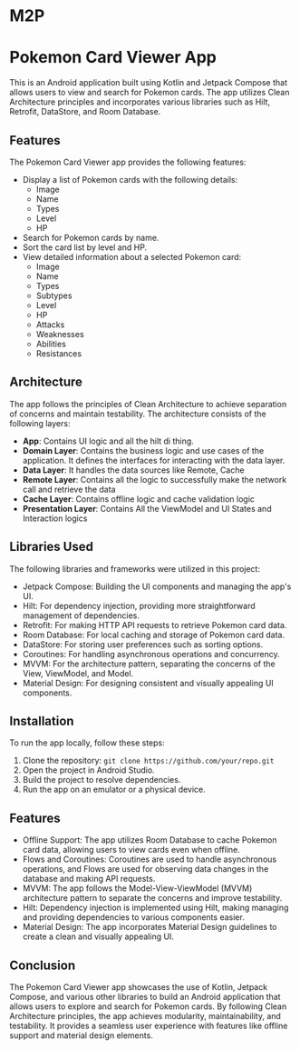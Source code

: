# M2P

# Pokemon Card Viewer App

This is an Android application built using Kotlin and Jetpack Compose that allows users to view and search for Pokemon cards. The app utilizes Clean Architecture principles and incorporates various libraries such as Hilt, Retrofit, DataStore, and Room Database.

## Features

The Pokemon Card Viewer app provides the following features:

- Display a list of Pokemon cards with the following details:
  - Image
  - Name
  - Types
  - Level
  - HP
- Search for Pokemon cards by name.
- Sort the card list by level and HP.
- View detailed information about a selected Pokemon card:
  - Image
  - Name
  - Types
  - Subtypes
  - Level
  - HP
  - Attacks
  - Weaknesses
  - Abilities
  - Resistances

## Architecture

The app follows the principles of Clean Architecture to achieve separation of concerns and maintain testability. The architecture consists of the following layers:

- **App**: Contains UI logic and all the hilt di thing.
- **Domain Layer**: Contains the business logic and use cases of the application. It defines the interfaces for interacting with the data layer.
- **Data Layer**:  It handles the data sources like Remote, Cache
- **Remote Layer**: Contains all the logic to successfully make the network call and retrieve the data
- **Cache Layer**: Contains offline logic and cache validation logic
- **Presentation Layer**: Contains All the ViewModel and UI States and Interaction logics

## Libraries Used

The following libraries and frameworks were utilized in this project:

- Jetpack Compose: Building the UI components and managing the app's UI.
- Hilt: For dependency injection, providing more straightforward management of dependencies.
- Retrofit: For making HTTP API requests to retrieve Pokemon card data.
- Room Database: For local caching and storage of Pokemon card data.
- DataStore: For storing user preferences such as sorting options.
- Coroutines: For handling asynchronous operations and concurrency.
- MVVM: For the architecture pattern, separating the concerns of the View, ViewModel, and Model.
- Material Design: For designing consistent and visually appealing UI components.

## Installation

To run the app locally, follow these steps:

1. Clone the repository: `git clone https://github.com/your/repo.git`
2. Open the project in Android Studio.
3. Build the project to resolve dependencies.
4. Run the app on an emulator or a physical device.

## Features

- Offline Support: The app utilizes Room Database to cache Pokemon card data, allowing users to view cards even when offline.
- Flows and Coroutines: Coroutines are used to handle asynchronous operations, and Flows are used for observing data changes in the database and making API requests.
- MVVM: The app follows the Model-View-ViewModel (MVVM) architecture pattern to separate the concerns and improve testability.
- Hilt: Dependency injection is implemented using Hilt, making managing and providing dependencies to various components easier.
- Material Design: The app incorporates Material Design guidelines to create a clean and visually appealing UI.

## Conclusion

The Pokemon Card Viewer app showcases the use of Kotlin, Jetpack Compose, and various other libraries to build an Android application that allows users to explore and search for Pokemon cards. By following Clean Architecture principles, the app achieves modularity, maintainability, and testability. It provides a seamless user experience with features like offline support and material design elements.
